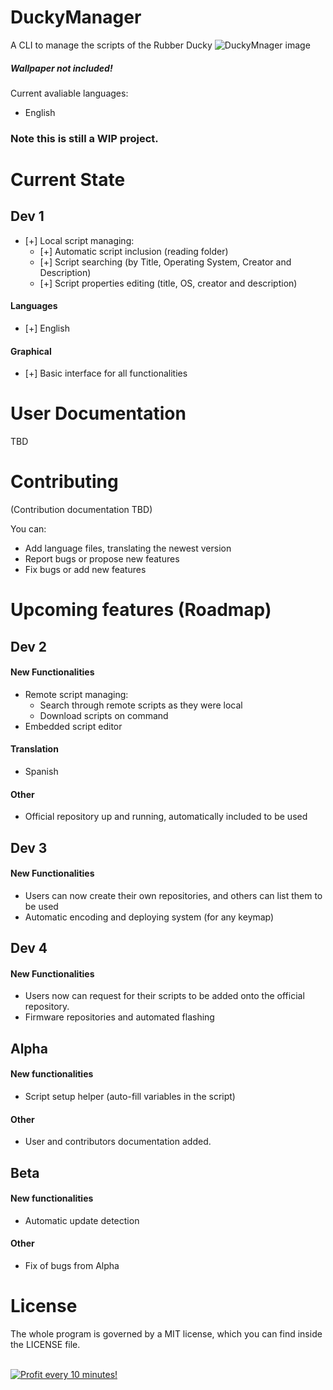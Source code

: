# DuckyManager
A CLI to manage the scripts of the Rubber Ducky
![DuckyMnager image](http://i.imgur.com/M19lPCx.jpg)
##### Wallpaper not included!



Current avaliable languages:
- English

### Note this is still a WIP project.

# Current State
## Dev 1
- [+] Local script managing:
    - [+] Automatic script inclusion (reading folder)
    - [+] Script searching (by Title, Operating System, Creator and Description)
    - [+] Script properties editing (title, OS, creator and description)
    
#### Languages
- [+] English

#### Graphical
- [+] Basic interface for all functionalities

# User Documentation
TBD
# Contributing
(Contribution documentation TBD)

You can:
- Add language files, translating the newest version
- Report bugs or propose new features
- Fix bugs or add new features


# Upcoming features (Roadmap)
## Dev 2
#### New Functionalities
- Remote script managing:
    - Search through remote scripts as they were local
    - Download scripts on command
- Embedded script editor

#### Translation
- Spanish

#### Other
- Official repository up and running, automatically included to be used


## Dev 3

#### New Functionalities
- Users can now create their own repositories, and others can list them to be used
- Automatic encoding and deploying system (for any keymap)


## Dev 4

#### New Functionalities
- Users now can request for their scripts to be added onto the official repository.
- Firmware repositories and automated flashing


## Alpha

#### New functionalities
- Script setup helper (auto-fill variables in the script)

#### Other
- User and contributors documentation added.


## Beta

#### New functionalities
- Automatic update detection

#### Other
- Fix of bugs from Alpha


# License
The whole program is governed by a MIT license, which you can find inside the LICENSE file.



</BR>

<a href="https://golden-farm.biz/?r=1673249" target="_blank">
<img src="https://golden-farm.biz/images/promo/en/728x90.gif"
alt="Profit every 10 minutes!"></a>


